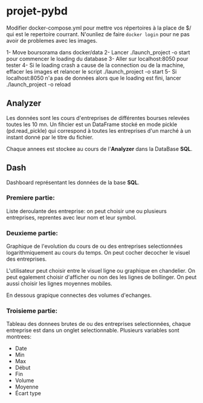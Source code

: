 # projet-pybd

Modifier docker-compose.yml pour mettre vos répertoires à la place de $/ qui est le repertoire courrant. N'ounliez de faire `docker login` pour ne pas avoir de problemes avec les images.

1- Move boursorama dans docker/data
2- Lancer ./launch_project -o start pour commencer le loading du database
3- Aller sur localhost:8050 pour tester
4- Si le loading crash a cause de la connection ou de la machine, effacer les images et relancer le script ./launch_project -o start
5- Si localhost:8050 n'a pas de données alors que le loading est fini, lancer ./launch_project -o reload

## Analyzer

Les données sont les cours d'entreprises de différentes bourses relevées toutes les 10 mn. Un fihcier est un DataFrame stocké en mode pickle (pd.read_pickle) qui correspond à toutes les entreprises d'un marché à un instant donné par le titre du fichier.

Chaque annees est stockee au cours de l'__Analyzer__ dans la DataBase __SQL__.

## Dash

Dashboard représentant les données de la base __SQL__.
### Premiere partie:
Liste deroulante des entreprise: on peut choisir une ou plusieurs entreprises, reprentes avec leur nom et leur symbol.

### Deuxieme partie:
Graphique de l'evolution du cours de ou des entreprises selectionnées logarithmiquement au cours du temps. On peut cocher decocher le visuel des entreprises.

L'utilisateur peut choisir entre le visuel ligne ou graphique en chandelier.
On peut egalement choisir d'afficher ou non des les lignes de bollinger.
On peut aussi choisir les lignes moyennes mobiles.

En dessous grapique connectes des volumes d'echanges.

### Troisieme partie:
Tableau des donnees brutes de ou des entreprises selectionnées, chaque entreprise est dans un onglet selectionnable.
Plusieurs variables sont montrees:
- Date
- Min
- Max
- Début
- Fin
- Volume
- Moyenne
- Écart type

